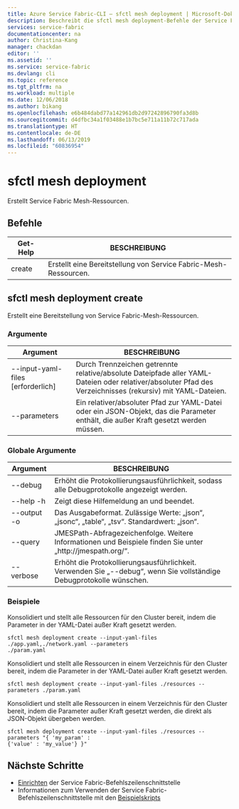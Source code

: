```yaml
---
title: Azure Service Fabric-CLI – sfctl mesh deployment | Microsoft-Dokumentation
description: Beschreibt die sfctl mesh deployment-Befehle der Service Fabric-CLI.
services: service-fabric
documentationcenter: na
author: Christina-Kang
manager: chackdan
editor: ''
ms.assetid: ''
ms.service: service-fabric
ms.devlang: cli
ms.topic: reference
ms.tgt_pltfrm: na
ms.workload: multiple
ms.date: 12/06/2018
ms.author: bikang
ms.openlocfilehash: e6b484dabd77a142961db2d97242896790fa3d8b
ms.sourcegitcommit: d4dfbc34a1f03488e1b7bc5e711a11b72c717ada
ms.translationtype: HT
ms.contentlocale: de-DE
ms.lasthandoff: 06/13/2019
ms.locfileid: "60836954"
---
```

# <a name="sfctl-mesh-deployment"></a>sfctl mesh deployment
Erstellt Service Fabric Mesh-Ressourcen.

## <a name="commands"></a>Befehle

|Get-Help|BESCHREIBUNG|
| --- | --- |
| create | Erstellt eine Bereitstellung von Service Fabric-Mesh-Ressourcen. |

## <a name="sfctl-mesh-deployment-create"></a>sfctl mesh deployment create
Erstellt eine Bereitstellung von Service Fabric-Mesh-Ressourcen.

### <a name="arguments"></a>Argumente

|Argument|BESCHREIBUNG|
| --- | --- |
| --input-yaml-files [erforderlich] | Durch Trennzeichen getrennte relative/absolute Dateipfade aller YAML-Dateien oder relativer/absoluter Pfad des Verzeichnisses (rekursiv) mit YAML-Dateien. |
| --parameters | Ein relativer/absoluter Pfad zur YAML-Datei oder ein JSON-Objekt, das die Parameter enthält, die außer Kraft gesetzt werden müssen. |

### <a name="global-arguments"></a>Globale Argumente

|Argument|BESCHREIBUNG|
| --- | --- |
| --debug | Erhöht die Protokollierungsausführlichkeit, sodass alle Debugprotokolle angezeigt werden. |
| --help -h | Zeigt diese Hilfemeldung an und beendet. |
| --output -o | Das Ausgabeformat.  Zulässige Werte\: „json“, „jsonc“, „table“, „tsv“.  Standardwert\: „json“. |
| --query | JMESPath-Abfragezeichenfolge. Weitere Informationen und Beispiele finden Sie unter „http\://jmespath.org/“. |
| --verbose | Erhöht die Protokollierungsausführlichkeit. Verwenden Sie „--debug“, wenn Sie vollständige Debugprotokolle wünschen. |

### <a name="examples"></a>Beispiele

Konsolidiert und stellt alle Ressourcen für den Cluster bereit, indem die Parameter in der YAML-Datei außer Kraft gesetzt werden.

```
sfctl mesh deployment create --input-yaml-files ./app.yaml,./network.yaml --parameters
./param.yaml
```

Konsolidiert und stellt alle Ressourcen in einem Verzeichnis für den Cluster bereit, indem die Parameter in der YAML-Datei außer Kraft gesetzt werden.

```
sfctl mesh deployment create --input-yaml-files ./resources --parameters ./param.yaml
```

Konsolidiert und stellt alle Ressourcen in einem Verzeichnis für den Cluster bereit, indem die Parameter außer Kraft gesetzt werden, die direkt als JSON-Objekt übergeben werden.

```
sfctl mesh deployment create --input-yaml-files ./resources --parameters "{ 'my_param' :
{'value' : 'my_value'} }"
```


## <a name="next-steps"></a>Nächste Schritte
- [Einrichten](service-fabric-cli.md) der Service Fabric-Befehlszeilenschnittstelle
- Informationen zum Verwenden der Service Fabric-Befehlszeilenschnittstelle mit den [Beispielskripts](/azure/service-fabric/scripts/sfctl-upgrade-application)